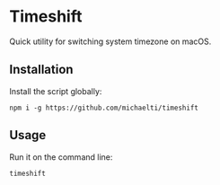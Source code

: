 # Timeshift

Quick utility for switching system timezone on macOS.

## Installation

Install the script globally:

`npm i -g https://github.com/michaelti/timeshift`

## Usage

Run it on the command line:

`timeshift`
